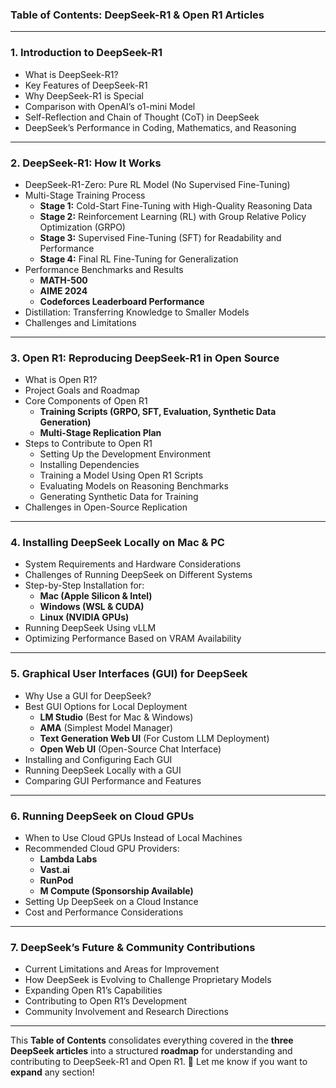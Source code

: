 ### **Table of Contents: DeepSeek-R1 & Open R1 Articles**  

---

### **1. Introduction to DeepSeek-R1**
   - What is DeepSeek-R1?
   - Key Features of DeepSeek-R1
   - Why DeepSeek-R1 is Special  
   - Comparison with OpenAI’s o1-mini Model  
   - Self-Reflection and Chain of Thought (CoT) in DeepSeek  
   - DeepSeek’s Performance in Coding, Mathematics, and Reasoning  

---

### **2. DeepSeek-R1: How It Works**
   - DeepSeek-R1-Zero: Pure RL Model (No Supervised Fine-Tuning)  
   - Multi-Stage Training Process  
      - **Stage 1:** Cold-Start Fine-Tuning with High-Quality Reasoning Data  
      - **Stage 2:** Reinforcement Learning (RL) with Group Relative Policy Optimization (GRPO)  
      - **Stage 3:** Supervised Fine-Tuning (SFT) for Readability and Performance  
      - **Stage 4:** Final RL Fine-Tuning for Generalization  
   - Performance Benchmarks and Results  
      - **MATH-500**  
      - **AIME 2024**  
      - **Codeforces Leaderboard Performance**  
   - Distillation: Transferring Knowledge to Smaller Models  
   - Challenges and Limitations  

---

### **3. Open R1: Reproducing DeepSeek-R1 in Open Source**
   - What is Open R1?  
   - Project Goals and Roadmap  
   - Core Components of Open R1  
      - **Training Scripts (GRPO, SFT, Evaluation, Synthetic Data Generation)**  
      - **Multi-Stage Replication Plan**  
   - Steps to Contribute to Open R1  
      - Setting Up the Development Environment  
      - Installing Dependencies  
      - Training a Model Using Open R1 Scripts  
      - Evaluating Models on Reasoning Benchmarks  
      - Generating Synthetic Data for Training  
   - Challenges in Open-Source Replication  

---

### **4. Installing DeepSeek Locally on Mac & PC**
   - System Requirements and Hardware Considerations  
   - Challenges of Running DeepSeek on Different Systems  
   - Step-by-Step Installation for:  
      - **Mac (Apple Silicon & Intel)**  
      - **Windows (WSL & CUDA)**  
      - **Linux (NVIDIA GPUs)**  
   - Running DeepSeek Using vLLM  
   - Optimizing Performance Based on VRAM Availability  

---

### **5. Graphical User Interfaces (GUI) for DeepSeek**
   - Why Use a GUI for DeepSeek?  
   - Best GUI Options for Local Deployment  
      - **LM Studio** (Best for Mac & Windows)  
      - **AMA** (Simplest Model Manager)  
      - **Text Generation Web UI** (For Custom LLM Deployment)  
      - **Open Web UI** (Open-Source Chat Interface)  
   - Installing and Configuring Each GUI  
   - Running DeepSeek Locally with a GUI  
   - Comparing GUI Performance and Features  

---

### **6. Running DeepSeek on Cloud GPUs**
   - When to Use Cloud GPUs Instead of Local Machines  
   - Recommended Cloud GPU Providers:  
      - **Lambda Labs**  
      - **Vast.ai**  
      - **RunPod**  
      - **M Compute (Sponsorship Available)**  
   - Setting Up DeepSeek on a Cloud Instance  
   - Cost and Performance Considerations  

---

### **7. DeepSeek’s Future & Community Contributions**
   - Current Limitations and Areas for Improvement  
   - How DeepSeek is Evolving to Challenge Proprietary Models  
   - Expanding Open R1’s Capabilities  
   - Contributing to Open R1’s Development  
   - Community Involvement and Research Directions  

---

This **Table of Contents** consolidates everything covered in the **three DeepSeek articles** into a structured **roadmap** for understanding and contributing to DeepSeek-R1 and Open R1. 🚀 Let me know if you want to **expand** any section!

